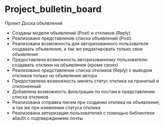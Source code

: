# Project_bulletin_board
Проект Доска объявлений

* Созданы модели объявлений (Post) и откликов (Reply)
* Реализовано представление списка объявлений (Post) 
* Реализована возможность для авторизованного пользователя создавать объявления, а так же редактировать только свои объявления
* Предоставлена возможность авторизованному пользователю создавать отклики на объявления (кроме своих)
* Реализовано представление списка откликов (Reply) с выводом откликов только на объявления автора
* Предоставлена возможность менять статус отклика на принятый и отклоненный
* Добавлена возможность фильтрации по постам в представлении списка откликов
* Реализована отправка писем при создании отклика на объявление, а так же при изменении статуса отклика
* Реализована авторизация пользователей с помощью библиотеки allauth с подтверждением почты